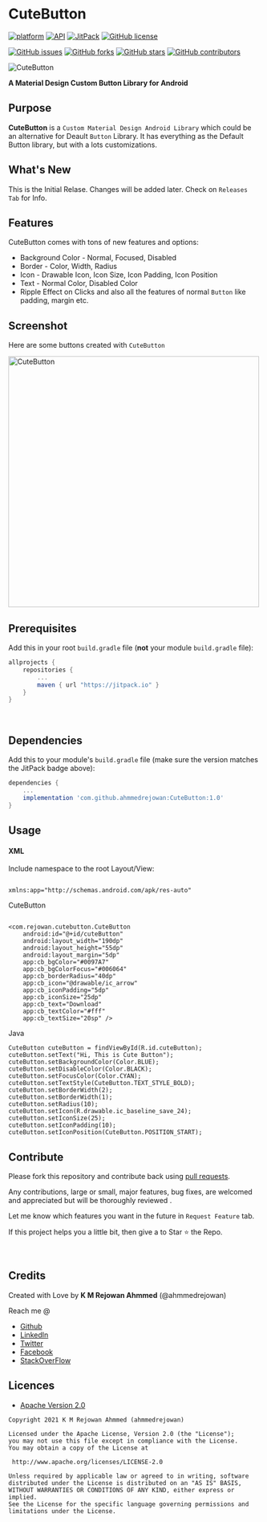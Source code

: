 # CuteButton
[![platform](https://img.shields.io/badge/platform-Android-yellow.svg)](https://www.android.com)
 [![API](https://img.shields.io/badge/API-21%2B-brightgreen.svg?style=flat)](https://android-arsenal.com/api?level=21) [![JitPack](https://img.shields.io/jitpack/v/github/ahmmedrejowan/CuteButton)](https://jitpack.io/#ahmmedrejowan/CuteButton) [![GitHub license](https://img.shields.io/github/license/ahmmedrejowan/CuteButton)](https://github.com/ahmmedrejowan/CuteButton/blob/master/LICENSE)  
 
[![GitHub issues](https://img.shields.io/github/issues/ahmmedrejowan/CuteButton)](https://github.com/ahmmedrejowan/CuteButton/issues) [![GitHub forks](https://img.shields.io/github/forks/ahmmedrejowan/CuteButton)](https://github.com/ahmmedrejowan/CuteButton/network) [![GitHub stars](https://img.shields.io/github/stars/ahmmedrejowan/CuteButton)](https://github.com/ahmmedrejowan/CuteButton/stargazers) [![GitHub contributors](https://img.shields.io/github/contributors/ahmmedrejowan/CuteButton)](https://github.com/ahmmedrejowan/CuteButton/graphs/contributors)

![CuteButton](https://github.com/ahmmedrejowan/CuteButton/blob/master/demo/CuteButton.png)

**A Material Design Custom Button Library for Android**

## Purpose
**CuteButton** is a `Custom Material Design Android Library` which could be an alternative for Deault `Button` Library. 
It has everything as the Default Button library, but with a lots customizations.

## What's New
This is the Initial Relase. Changes will be added later. Check on `Releases Tab` for Info.

## Features 
CuteButton comes with tons of new features and options:
- Background Color - Normal, Focused, Disabled
- Border - Color, Width, Radius
- Icon - Drawable Icon, Icon Size, Icon Padding, Icon Position
- Text - Normal Color, Disabled Color
- Ripple Effect on Clicks
 and also all the features of normal `Button` like padding, margin etc.

## Screenshot
Here are some buttons created with `CuteButton`

<img src="https://github.com/ahmmedrejowan/CuteButton/blob/master/demo/1622416945510.jpg" width="500px" alt="CuteButton"/>

## Prerequisites

Add this in your root `build.gradle` file (**not** your module `build.gradle` file):

```gradle
allprojects {
	repositories {
		...
		maven { url "https://jitpack.io" }
	}
}
```
<br/>

## Dependencies

Add this to your module's `build.gradle` file (make sure the version matches the JitPack badge above):

```gradle
dependencies {
	...
	implementation 'com.github.ahmmedrejowan:CuteButton:1.0'
}
```

## Usage

#### XML
Include namespace to the root Layout/View:

```

xmlns:app="http://schemas.android.com/apk/res-auto"

```

CuteButton
```

<com.rejowan.cutebutton.CuteButton
    android:id="@+id/cuteButton"
    android:layout_width="190dp"
    android:layout_height="55dp"
    android:layout_margin="5dp"
    app:cb_bgColor="#0097A7"
    app:cb_bgColorFocus="#006064"
    app:cb_borderRadius="40dp"
    app:cb_icon="@drawable/ic_arrow"
    app:cb_iconPadding="5dp"
    app:cb_iconSize="25dp"
    app:cb_text="Download"
    app:cb_textColor="#fff"
    app:cb_textSize="20sp" />

```

Java

```
CuteButton cuteButton = findViewById(R.id.cuteButton);
cuteButton.setText("Hi, This is Cute Button");
cuteButton.setBackgroundColor(Color.BLUE);
cuteButton.setDisableColor(Color.BLACK);
cuteButton.setFocusColor(Color.CYAN);
cuteButton.setTextStyle(CuteButton.TEXT_STYLE_BOLD);
cuteButton.setBorderWidth(2);
cuteButton.setBorderWidth(1);
cuteButton.setRadius(10);
cuteButton.setIcon(R.drawable.ic_baseline_save_24);
cuteButton.setIconSize(25);
cuteButton.setIconPadding(10);
cuteButton.setIconPosition(CuteButton.POSITION_START);

```

## Contribute

Please fork this repository and contribute back using [pull requests](https://github.com/ahmmedrejowan/CuteButton/pulls).

Any contributions, large or small, major features, bug fixes, are welcomed and appreciated
but will be thoroughly reviewed .

Let me know which features you want in the future in `Request Feature` tab. 

If this project helps you a little bit, then give a to Star ⭐ the Repo. 

<br/>


## Credits

Created with Love by **K M Rejowan Ahmmed** (@ahmmedrejowan)

Reach me @
* [Github](https://github.com/ahmmedrejowan) 
* [LinkedIn](https://www.linkedin.com/in/ahmmedrejowan)
* [Twitter](https://twitter.com/ahmmedrejowan)
* [Facebook](https://facebook.com/ahmmedrejowan)
* [StackOverFlow](https://stackoverflow.com/users/9932194/k-m-rejowan-ahmmed)





## Licences 
* [Apache Version 2.0](http://www.apache.org/licenses/LICENSE-2.0.html)

```
Copyright 2021 K M Rejowan Ahmmed (ahmmedrejowan)

Licensed under the Apache License, Version 2.0 (the "License");
you may not use this file except in compliance with the License.
You may obtain a copy of the License at

 http://www.apache.org/licenses/LICENSE-2.0

Unless required by applicable law or agreed to in writing, software
distributed under the License is distributed on an "AS IS" BASIS,
WITHOUT WARRANTIES OR CONDITIONS OF ANY KIND, either express or implied.
See the License for the specific language governing permissions and
limitations under the License.

```
